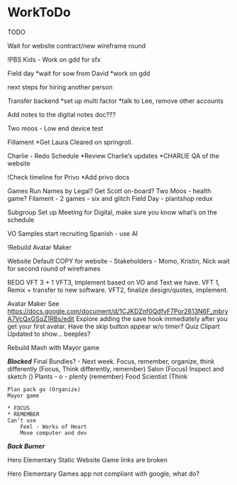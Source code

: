 # WorkToDo

TODO 

Wait for website contract/new wireframe round

!PBS Kids - Work on gdd for sfx

Field day
*wait for sow from David
*work on gdd

next steps for hiring another person

Transfer backend
*set up multi factor
*talk to Lee, remove other accounts 

Add notes to the digital notes doc???

Two moos - Low end device test

Fillament
*Get Laura Cleared on springroll.

Charlie - Redo Schedule
*Review Charlie’s updates
*CHARLIE QA of the website

!Check timeline for Privo
*Add privo docs

Games
	Run Names by Legal?
	Get Scott on-board?
	Two Moos - health game?
	Filament - 2 games - six and glitch
	Field Day - plantshop redux

Subgroup
	Set up Meeting for Digital, make sure you know what’s on the schedule

VO 	Samples
    start recruiting 
    Spanish	- use AI

!Rebuild Avatar Maker

Website
	Default COPY for website - Stakeholders - Momo, Kristin, Nick
	wait for second round of wireframes 

REDO VFT 3 + 1
	VFT3, Implement based on VO and Text we have.
	VFT 1, Remix + transfer to new software.
	VFT2, finalize design/quotes, implement.

Avatar Maker 	See https://docs.google.com/document/d/1CJKDZnf0QdfvF7Por2613N6F_mbrvA7VcQxGSqZ1RBs/edit 
	Explore adding the save hook immediately after you get your first avatar. 
	Have the skip button appear w/o timer?
	Quiz Clipart Updated to show… beeples? 

Rebuild Mash with Mayor game

***Blocked***
Final Bundles? - Next week.
	Focus, remember, organize, think differently 
		(Focus, Think differently, remember)
	Salon (Focus)
	Inspect and sketch ()
	Plants - o - plenty (remember)
	Food Scientist (Think

	Plan pack go (Organize)
	Mayor game

	* FOCUS
	* REMEMBER
	Can’t use 
		Feel - Works of Heart
		Move computer and dev


***Back Burner***

Hero Elementary Static Website
	Game links are broken

Hero Elementary Games app
	not compliant with google, what do?
